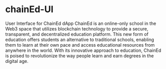 # chainEd-UI
User Interface for ChainEd dApp
ChainEd is an online-only school in the Web3 space that utilizes blockchain technology to provide a secure, transparent, and decentralized education platform. This new form of education offers students an alternative to traditional schools, enabling them to learn at their own pace and access educational resources from anywhere in the world. With its innovative approach to education, ChainEd is poised to revolutionize the way people learn and earn degrees in the digital age.
